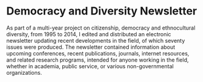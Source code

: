 # Democracy and Diversity Newsletter

As part of a multi-year project on citizenship, democracy and ethnocultural diversity, from 1995 to 2014, I edited and distributed an electronic newsletter updating recent developments in the field, of which seventy issues were produced. The newsletter contained information about upcoming conferences, recent publications, journals, internet resources, and related research programs, intended for anyone working in the field, whether in academia, public service, or various non-governmental organizations.
